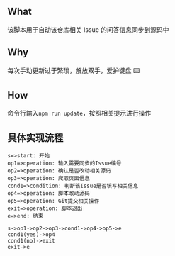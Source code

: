 ## What

该脚本用于自动该仓库相关 Issue 的问答信息同步到源码中

## Why

每次手动更新过于繁琐，解放双手，爱护键盘 ⌨️

## How

命令行输入`npm run update`，按照相关提示进行操作

## 具体实现流程

```flow
s=>start: 开始
op1=>operation: 输入需要同步的Issue编号
op2=>operation: 确认是否改动相关源码
op3=>operation: 爬取页面信息
cond1=>condition: 判断该Issue是否填写相关信息
op4=>operation: 脚本改动源码
op5=>operation: Git提交相关操作
exit=>operation: 脚本退出
e=>end: 结束

s->op1->op2->op3->cond1->op4->op5->e
cond1(yes)->op4
cond1(no)->exit
exit->e
```
